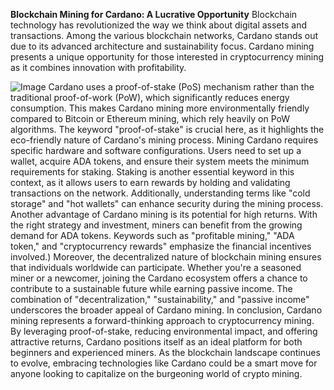**Blockchain Mining for Cardano: A Lucrative Opportunity**
Blockchain technology has revolutionized the way we think about digital assets and transactions. Among the various blockchain networks, Cardano stands out due to its advanced architecture and sustainability focus. Cardano mining presents a unique opportunity for those interested in cryptocurrency mining as it combines innovation with profitability.

![Image](https://github.com/user-attachments/assets/d7419ec9-dc67-403f-bf28-8faea5f1f74f)
Cardano uses a proof-of-stake (PoS) mechanism rather than the traditional proof-of-work (PoW), which significantly reduces energy consumption. This makes Cardano mining more environmentally friendly compared to Bitcoin or Ethereum mining, which rely heavily on PoW algorithms. The keyword "proof-of-stake" is crucial here, as it highlights the eco-friendly nature of Cardano's mining process.
Mining Cardano requires specific hardware and software configurations. Users need to set up a wallet, acquire ADA tokens, and ensure their system meets the minimum requirements for staking. Staking is another essential keyword in this context, as it allows users to earn rewards by holding and validating transactions on the network. Additionally, understanding terms like "cold storage" and "hot wallets" can enhance security during the mining process.
Another advantage of Cardano mining is its potential for high returns. With the right strategy and investment, miners can benefit from the growing demand for ADA tokens. Keywords such as "profitable mining," "ADA token," and "cryptocurrency rewards" emphasize the financial incentives involved.)
Moreover, the decentralized nature of blockchain mining ensures that individuals worldwide can participate. Whether you're a seasoned miner or a newcomer, joining the Cardano ecosystem offers a chance to contribute to a sustainable future while earning passive income. The combination of "decentralization," "sustainability," and "passive income" underscores the broader appeal of Cardano mining.
In conclusion, Cardano mining represents a forward-thinking approach to cryptocurrency mining. By leveraging proof-of-stake, reducing environmental impact, and offering attractive returns, Cardano positions itself as an ideal platform for both beginners and experienced miners. As the blockchain landscape continues to evolve, embracing technologies like Cardano could be a smart move for anyone looking to capitalize on the burgeoning world of crypto mining.
